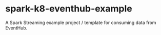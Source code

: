 # spark-k8-eventhub-example
A Spark Streaming example project / template for consuming data from EventHub.
